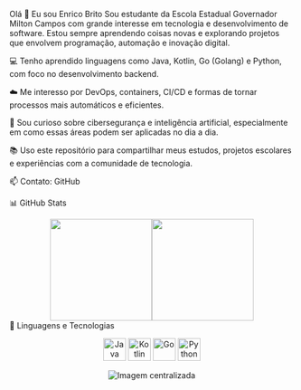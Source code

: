 Olá 👋 Eu sou Enrico Brito
Sou estudante da Escola Estadual Governador Milton Campos com grande interesse em tecnologia e desenvolvimento de software. Estou sempre aprendendo coisas novas e explorando projetos que envolvem programação, automação e inovação digital.

💻 Tenho aprendido linguagens como Java, Kotlin, Go (Golang) e Python, com foco no desenvolvimento backend.

☁️ Me interesso por DevOps, containers, CI/CD e formas de tornar processos mais automáticos e eficientes.

🔐 Sou curioso sobre cibersegurança e inteligência artificial, especialmente em como essas áreas podem ser aplicadas no dia a dia.

📚 Uso este repositório para compartilhar meus estudos, projetos escolares e experiências com a comunidade de tecnologia.

📫 Contato: GitHub

📊 GitHub Stats
<div style="display: flex; justify-content: center;"> <img height="180em" src="https://github-readme-stats.vercel.app/api?username=Enrico007&show_icons=true&theme=tokyonight&hide_title=false" /> <img height="180em" src="https://github-readme-stats.vercel.app/api/top-langs/?username=Enrico007&layout=compact&theme=tokyonight" /> </div>
🚀 Linguagens e Tecnologias
<p align="center"> <img src="https://cdn.jsdelivr.net/gh/devicons/devicon/icons/java/java-original.svg" height="40" alt="Java" /> <img src="https://cdn.jsdelivr.net/gh/devicons/devicon/icons/kotlin/kotlin-original.svg" height="40" alt="Kotlin" /> <img src="https://cdn.jsdelivr.net/gh/devicons/devicon/icons/go/go-original.svg" height="40" alt="Go" /> <img src="https://cdn.jsdelivr.net/gh/devicons/devicon/icons/python/python-original.svg" height="40" alt="Python" /> </p>
<p align="center"> <img src="https://github.com/Enrico007/Enrico007/blob/main/profile-image.png" alt="Imagem centralizada" /> </p>
